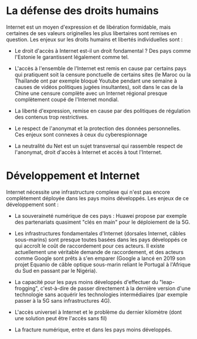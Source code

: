 # La défense des droits humains 

Internet est un moyen d'expression et de libération formidable, mais certaines de ses valeurs originelles les plus libertaires sont remises en question. Les enjeux sur les droits humains et libertés individuelles sont :

- Le droit d'accès à Internet est-il un droit fondamental ? Des pays comme l'Estonie le garantissent légalement comme tel. 

- L'accès à l'ensemble de l'Internet est remis en cause par certains pays qui pratiquent soit la censure ponctuelle de certains sites (le Maroc ou la Thaïlande ont par exemple bloqué Youtube pendant une semaine à causes de vidéos politiques jugées insultantes), soit dans le cas de la Chine une censure complète avec un Internet régional presque complètement coupé de l'Internet mondial. 

- La liberté d'expression, remise en cause par des politiques de régulation des contenus trop restrictives.  

- Le respect de l'anonymat et la protection des données personnelles. Ces enjeux sont connexes à ceux du cyberespionnage

- La neutralité du Net est un sujet transversal qui rassemble respect de l'anonymat, droit d'accès à Internet et accès à tout l'Internet. 

# Développement et Internet

Internet nécessite une infrastructure complexe qui n'est pas encore complètement déployée dans les pays moins développés. Les enjeux de ce développement sont :

- La souveraineté numérique de ces pays : Huawei propose par exemple des partenariats quasiment "clés en main" pour le déploiement de la 5G.

- Les infrastructures fondamentales d'Internet (dorsales Internet, câbles sous-marins) sont presque toutes basées dans les pays développés ce qui accroît le coût de raccordement pour ces acteurs.  Il existe actuellement une véritable demande de raccordement, et des acteurs comme Google sont prêts à s'en emparer (Google a lancé en 2019 son projet Equanio de câble optique sous-marin reliant le Portugal à l'Afrique du Sud en passant par le Nigéria).

- La capacité pour les pays moins développés d'effectuer du "leap-frogging", c'est-à-dire de passer directement à la dernière version d'une technologie sans acquérir les technologies intermédiaires (par exemple passer à la 5G sans infrastructures 4G).

- L'accès universel à Internet et le problème du dernier kilomètre (dont une solution peut être l'accès sans fil)

- La fracture numérique, entre et dans les pays moins développés. 

